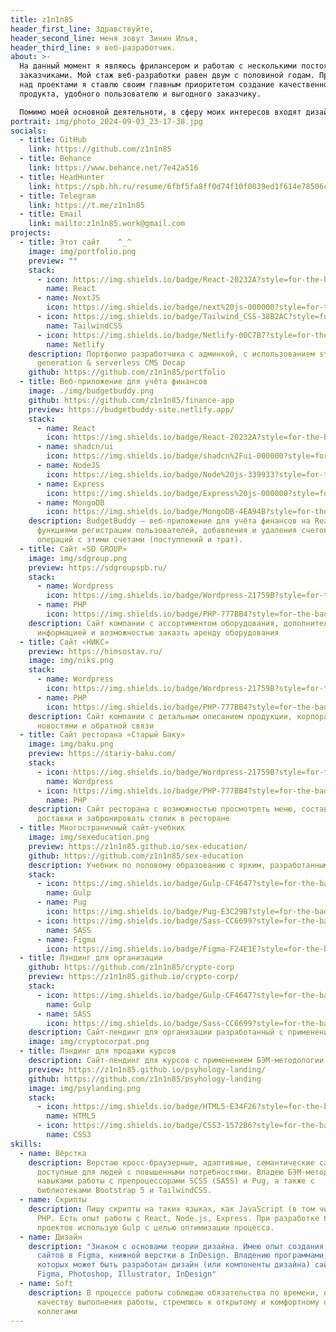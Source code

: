 ```yaml
---
title: z1n1n85
header_first_line: Здравствуйте,
header_second_line: меня зовут Зинин Илья,
header_third_line: я веб-разработчик.
about: >-
  На данный момент я являюсь фрилансером и работаю с несколькими постоянными
  заказчиками. Мой стаж веб-разработки равен двум с половиной годам. При работе
  над проектами я ставлю своим главным приоритетом создание качественного
  продукта, удобного пользователю и выгодного заказчику.

  Помимо моей основной деятельноти, в сферу моих интересов входят дизайн, а также верстка и ручное изготовление книг.
portrait: img/photo_2024-09-03_23-17-38.jpg
socials:
  - title: GitHub
    link: https://github.com/z1n1n85
  - title: Behance
    link: https://www.behance.net/7e42a516
  - title: HeadHunter
    link: https://spb.hh.ru/resume/6fbf5fa8ff0d74f10f0039ed1f614e78506c66
  - title: Telegram
    link: https://t.me/z1n1n85
  - title: Email
    link: mailto:z1n1n85.work@gmail.com
projects:
  - title: Этот сайт    ^_^
    image: img/portfolio.png
    preview: ""
    stack:
      - icon: https://img.shields.io/badge/React-20232A?style=for-the-badge&logo=react&logoColor=61DAFB
        name: React
      - name: NextJS
        icon: https://img.shields.io/badge/next%20js-000000?style=for-the-badge&logo=nextdotjs&logoColor=white
      - icon: https://img.shields.io/badge/Tailwind_CSS-38B2AC?style=for-the-badge&logo=tailwind-css&logoColor=white
        name: TailwindCSS
      - icon: https://img.shields.io/badge/Netlify-00C7B7?style=for-the-badge&logo=netlify&logoColor=white
        name: Netlify
    description: Портфолио разработчика с админкой, с использованием static site
      generation & serverless CMS Decap
    github: https://github.com/z1n1n85/portfolio
  - title: Веб-приложение для учёта финансов
    image: ./img/budgetbuddy.png
    github: https://github.com/z1n1n85/finance-app
    preview: https://budgetbuddy-site.netlify.app/
    stack:
      - name: React
        icon: https://img.shields.io/badge/React-20232A?style=for-the-badge&logo=react&logoColor=61DAFB
      - name: shadcn/ui
        icon: https://img.shields.io/badge/shadcn%2Fui-000000?style=for-the-badge&logo=shadcnui&logoColor=white
      - name: NodeJS
        icon: https://img.shields.io/badge/Node%20js-339933?style=for-the-badge&logo=nodedotjs&logoColor=white
      - name: Express
        icon: https://img.shields.io/badge/Express%20js-000000?style=for-the-badge&logo=express&logoColor=white
      - name: MongoDB
        icon: https://img.shields.io/badge/MongoDB-4EA94B?style=for-the-badge&logo=mongodb&logoColor=white
    description: BudgetBuddy — веб-приложение для учёта финансов на React и NodeJS с
      функциями регистрации пользователей, добавления и удаления счетов,
      операций с этими счетами (поступлений и трат).
  - title: Сайт «SD GROUP»
    image: img/sdgroup.png
    preview: https://sdgroupspb.ru/
    stack:
      - name: Wordpress
        icon: https://img.shields.io/badge/Wordpress-21759B?style=for-the-badge&logo=wordpress&logoColor=white
      - name: PHP
        icon: https://img.shields.io/badge/PHP-777BB4?style=for-the-badge&logo=php&logoColor=white
    description: Сайт компании с ассортиментом оборудования, дополнительной
      информацией и возможностью заказть аренду оборудования
  - title: Сайт «НИКС»
    preview: https://himsostav.ru/
    image: img/niks.png
    stack:
      - name: Wordpress
        icon: https://img.shields.io/badge/Wordpress-21759B?style=for-the-badge&logo=wordpress&logoColor=white
      - name: PHP
        icon: https://img.shields.io/badge/PHP-777BB4?style=for-the-badge&logo=php&logoColor=white
    description: Сайт компании с детальным описанием продукции, корпоративными
      новостями и обратной связи
  - title: Сайт ресторана «Старый Баку»
    image: img/baku.png
    preview: https://stariy-baku.com/
    stack:
      - icon: https://img.shields.io/badge/Wordpress-21759B?style=for-the-badge&logo=wordpress&logoColor=white
        name: Wordpress
      - icon: https://img.shields.io/badge/PHP-777BB4?style=for-the-badge&logo=php&logoColor=white
        name: PHP
    description: Сайт ресторана с возможностью просмотреть меню, составить заказ для
      доставки и забронировать столик в ресторане
  - title: Многостраничный сайт-учебник
    image: img/sexeducation.png
    preview: https://z1n1n85.github.io/sex-education/
    github: https://github.com/z1n1n85/sex-education
    description: Учебник по половому образованию с ярким, разработанным с нуля дизайном.
    stack:
      - icon: https://img.shields.io/badge/Gulp-CF4647?style=for-the-badge&logo=gulp&logoColor=white
        name: Gulp
      - name: Pug
        icon: https://img.shields.io/badge/Pug-E3C29B?style=for-the-badge&logo=pug&logoColor=black
      - icon: https://img.shields.io/badge/Sass-CC6699?style=for-the-badge&logo=sass&logoColor=white
        name: SASS
      - name: Figma
        icon: https://img.shields.io/badge/Figma-F24E1E?style=for-the-badge&logo=figma&logoColor=white
  - title: Лэндинг для организации
    github: https://github.com/z1n1n85/crypto-corp
    preview: https://z1n1n85.github.io/crypto-corp/
    stack:
      - icon: https://img.shields.io/badge/Gulp-CF4647?style=for-the-badge&logo=gulp&logoColor=white
        name: Gulp
      - name: SASS
        icon: https://img.shields.io/badge/Sass-CC6699?style=for-the-badge&logo=sass&logoColor=white
    description: Сайт-лендинг для организации разработанный с применением БЭМ-методологии
    image: img/cryptocorpat.png
  - title: Лэндинг для продажи курсов
    description: Сайт-лендинг для курсов с применением БЭМ-методологии
    preview: https://z1n1n85.github.io/psyhology-landing/
    github: https://github.com/z1n1n85/psyhology-landing
    image: img/psylanding.png
    stack:
      - icon: https://img.shields.io/badge/HTML5-E34F26?style=for-the-badge&logo=html5&logoColor=white
        name: HTML5
      - icon: https://img.shields.io/badge/CSS3-1572B6?style=for-the-badge&logo=css3&logoColor=white
        name: CSS3
skills:
  - name: Вёрстка
    description: Верстаю кросс-браузерные, адаптивные, семантические сайты,
      доступные для людей с повышенными потребностями. Владею БЭМ-методологией,
      навыками работы с препроцессорами SCSS (SASS) и Pug, а также с
      библиотеками Bootstrap 5 и TailwindCSS.
  - name: Скрипты
    description: Пишу скрипты на таких языках, как JavaScript (в том числе jQuery) и
      PHP. Есть опыт работы с React, Node.js, Express. При разработке больших
      проектов использую Gulp с целью оптимизации процесса.
  - name: Дизайн
    description: "Знаком с основами теории дизайна. Имею опыт создания макетов
      сайтов в Figma, книжной верстки в InDesign. Владению программами, в
      которых может быть разработан дизайн (или компоненты дизайна) сайта:
      Figma, Photoshop, Illustrator, InDesign"
  - name: Soft
    description: В процессе работы соблюдаю обязательства по времени, объему и
      качеству выполнения работы, стремлюсь к открытому и комфортному общению с
      коллегами
---
```

